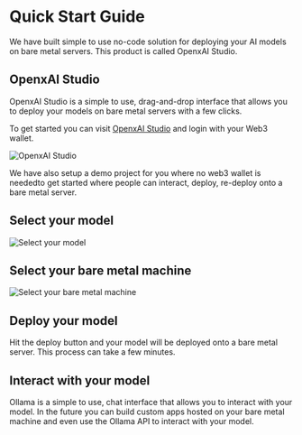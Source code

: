 # Quick Start Guide

We have built simple to use no-code solution for deploying your AI models on bare metal servers. This product is called OpenxAI Studio.

## OpenxAI Studio

OpenxAI Studio is a simple to use, drag-and-drop interface that allows you to deploy your models on bare metal servers with a few clicks.

To get started you can visit [OpenxAI Studio](https://studio.openxai.com) and login with your Web3 wallet.

![OpenxAI Studio](/images/openxai-studio-home.jpg)

We have also setup a demo project for you where no web3 wallet is neededto get started where people can interact, deploy, re-deploy onto a bare metal server.

## Select your model

![Select your model](/images/openxai-studio-models.jpg)

## Select your bare metal machine

![Select your bare metal machine](/images/openxai-studio-model-config.jpg)

## Deploy your model

Hit the deploy button and your model will be deployed onto a bare metal server. This process can take a few minutes.

## Interact with your model

Ollama is a simple to use, chat interface that allows you to interact with your model. In the future you can build custom apps hosted on your bare metal machine and even use the Ollama API to interact with your model.